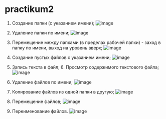 # practikum2
1. Создание папки (с указанием имени);
![image](https://user-images.githubusercontent.com/78033966/194761745-bdf35e17-0ea3-4ad9-b557-cece0f12f205.png)
 
2. Удаление папки по имени;
![image](https://user-images.githubusercontent.com/78033966/194761754-8932e47e-962e-4c4a-8948-9603e305a803.png)

3. Перемещение между папками (в пределах рабочей папки) - заход в папку по имени, выход на уровень вверх;
![image](https://user-images.githubusercontent.com/78033966/194761761-00f9e780-b2e0-4cd9-9081-856553628b9b.png)

4. Создание пустых файлов с указанием имени;
![image](https://user-images.githubusercontent.com/78033966/194761768-7a064b4c-484a-4898-80ad-ef2c650a2cd4.png)

5. Запись текста в файл; 6. Просмотр содержимого текстового файла;
![image](https://user-images.githubusercontent.com/78033966/194761771-dc8726aa-ad38-40e1-8954-91c2b7c66487.png)

7. Удаление файлов по имени;
![image](https://user-images.githubusercontent.com/78033966/194761781-43450d58-889f-42a6-bc0b-3fb732de5cf7.png)

8. Копирование файлов из одной папки в другую;
![image](https://user-images.githubusercontent.com/78033966/194761786-3ed5a47b-8051-4bc4-973a-7b30e87d67c0.png)

9. Перемещение файлов;
![image](https://user-images.githubusercontent.com/78033966/194761794-f5a8fac9-fa2e-4e26-a3f3-448b775601cb.png)

10. Переименование файлов.
![image](https://user-images.githubusercontent.com/78033966/194761800-97b644f0-8236-4a1d-97de-c5ca66b1e911.png)
